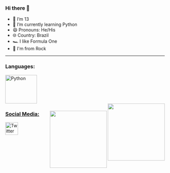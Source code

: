 ### Hi there 👋                                          


- 🔭 I’m 13                                               
- 🌱 I’m currently learning Python                          
- 😄 Pronouns: He/His
- 🌐 Country: Brazil
- 🏎️ I like Formula One
- 🎵 I'm from Rock

------------------------------------------------------------------------------------------------------------------------------------------------

### Languages:

<img align="center" alt="Python" height="90" width="100" src="https://cdn.jsdelivr.net/gh/devicons/devicon/icons/python/python-original.svg" />

<div>
  <a href="https://open.spotify.com/playlist/4diZl6gD3aUIcOWl3GnDYF">
  <img align="right" height="180em" src="https://cdn.discordapp.com/attachments/930496753164251227/930517771136163860/eolnd5fsw3o61.jpg"/>
</div>
 
<img align="right" height="180em" src="http://3.bp.blogspot.com/-STbskeERyy4/UiKF26E5uKI/AAAAAAAAN6s/5d-1GCaBL74/s1600/senna_1993_blog.jpg"/>

### Social Media:

<div>
  <a href="https://twitter.com/Ga_briel22_">
  <img align="center" alt="Twitter" height="40" width="40" src="https://cdn-icons-png.flaticon.com/512/124/124021.png" />
</div>
